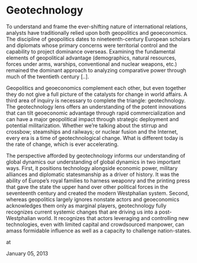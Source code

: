 # Geotechnology
To understand and frame the ever-shifting nature of international 
relations, analysts have traditionally relied upon both geopolitics and 
geoeconomics. The discipline of geopolitics dates to nineteenth-century 
European scholars and diplomats whose primary concerns were territorial 
control and the capability to project dominance overseas. Examining the 
fundamental elements of geopolitical advantage (demographics, natural 
resources, forces under arms, warships, conventional and nuclear 
weapons, etc.) remained the dominant approach to analyzing comparative 
power through much of the twentieth century [..].

Geopolitics and geoeconomics complement each other, but even together 
they do not give a full picture of the catalysts for change in world 
affairs. A third area of inquiry is necessary to complete the triangle: 
geotechnology. The geotechnology lens offers an understanding of the 
potent innovations that can tilt geoeconomic advantage through rapid 
commercialization and can have a major geopolitical impact through 
strategic deployment and potential militarization. Whether we’re talking
 about the stirrup and crossbow; steamships and railways; or nuclear 
fusion and the Internet, every era is a time of geotechnological change.
 What is different today is the rate of change, which is ever 
accelerating. 

The perspective afforded by geotechnology informs our understanding of 
global dynamics our understanding of global dynamics in two important 
ways. First, it positions technology alongside economic power, military 
alliances and diplomatic statesmanship as a driver of history. It was 
the ability of Europe’s royal families to harness weaponry and the 
printing press that gave the state the upper hand over other political 
forces in the seventeenth century and created the modern Westphalian 
system. Second, whereas geopolitics largely ignores nonstate actors and 
geoeconomics acknowledges them only as marginal players, geotechnology 
fully recognizes current systemic changes that are driving us into a 
post-Westphalian world. It recognizes that actors leveraging and 
controlling new technologies, even with limited capital and crowdsourced
 manpower, can amass formidable influence as well as a capacity to 
challenge nation-states.








at

January 05, 2013















